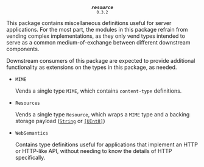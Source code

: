 <p align="center">
  <strong><em><code>resource</code></em></strong><br><small><code>0.3.2</code></small>
</p>

This package contains miscellaneous definitions useful for server applications. For the most part, the modules in this package refrain from vending complex implementations, as they only vend types intended to serve as a common medium-of-exchange between different downstream components.

Downstream consumers of this package are expected to provide additional functionality as extensions on the types in this package, as needed.

*   `MIME` 

    Vends a single type `MIME`, which contains `content-type` definitions.

*   `Resources`

    Vends a single type `Resource`, which wraps a `MIME` type and a backing storage payload ([`String`](https://swiftinit.org/reference/swift/string) or [`[UInt8]`](https://swiftinit.org/reference/swift/array))

*   `WebSemantics`

    Contains type definitions useful for applications that implement an HTTP or HTTP-like API, without needing to know the details of HTTP specifically.

